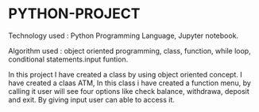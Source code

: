 # PYTHON-PROJECT
Technology used : Python Programming Language, Jupyter notebook.

Algorithm used : object oriented programming, class, function, while loop, conditional statements.input funtion.

In this project I have created a class by using object oriented concept. I have created a claas ATM, In this class i have created a function menu, by calling it user will see four options like check balance, withdrawa, deposit and exit. By giving input user can able to access it.
